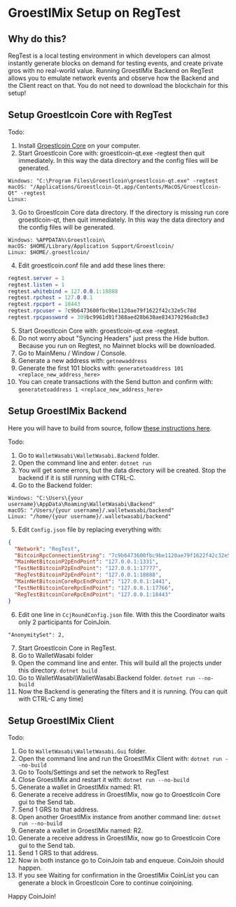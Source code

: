 # GroestlMix Setup on RegTest

## Why do this?

RegTest is a local testing environment in which developers can almost instantly generate blocks on demand for testing events, and create private gros with no real-world value. Running GroestlMix Backend on RegTest allows you to emulate network events and observe how the Backend and the Client react on that.
You do not need to download the blockchain for this setup!

## Setup Groestlcoin Core with RegTest

Todo:

1. Install [Groestlcoin Core](http://groestlcoin.org/) on your computer.
2. Start Groestlcoin Core with: groestlcoin-qt.exe -regtest then quit immediately. In this way the data directory and the config files will be generated.
```
Windows: "C:\Program Files\Groestlcoin\groestlcoin-qt.exe" -regtest
macOS: "/Applications/Groestlcoin-Qt.app/Contents/MacOS/Groestlcoin-Qt" -regtest
Linux:
```
3. Go to Groestlcoin Core data directory. If the directory is missing run core groestlcoin-qt, then quit immediately. In this way the data directory and the config files will be generated.
```
Windows: %APPDATA%\Groestlcoin\
macOS: $HOME/Library/Application Support/Groestlcoin/
Linux: $HOME/.groestlcoin/
```
4. Edit groestlcoin.conf file and add these lines there:
```C#
regtest.server = 1
regtest.listen = 1
regtest.whitebind = 127.0.0.1:18888
regtest.rpchost = 127.0.0.1
regtest.rpcport = 18443
regtest.rpcuser = 7c9b6473600fbc9be1120ae79f1622f42c32e5c78d
regtest.rpcpassword = 309bc9961d01f388aed28b630ae834379296a8c8e3
```
5. Start Groestlcoin Core with: groestlcoin-qt.exe -regtest.
6. Do not worry about "Syncing Headers" just press the Hide button. Because you run on Regtest, no Mainnet blocks will be downloaded.
7. Go to MainMenu / Window / Console.
8. Generate a new address with:
`getnewaddress`
9. Generate the first 101 blocks with:
`generatetoaddress 101 <replace_new_address_here>`
10. You can create transactions with the Send button and confirm with:
`generatetoaddress 1 <replace_new_address_here>`

## Setup GroestlMix Backend

Here you will have to build from source, follow [these instructions here](https://github.com/Groestlcoin/WalletWasabi#build-from-source-code).

Todo:
1. Go to `WalletWasabi\WalletWasabi.Backend` folder.
2. Open the command line and enter:
`dotnet run`
3. You will get some errors, but the data directory will be created. Stop the backend if it is still running with CTRL-C.
4. Go to the Backend folder:
```
Windows: "C:\Users\{your username}\AppData\Roaming\WalletWasabi\Backend"
macOS: "/Users/{your username}/.walletwasabi/backend"
Linux: "/home/{your username}/.walletwasabi/backend"
```
5. Edit `Config.json` file by replacing everything with:
```json
{
  "Network": "RegTest",
  "BitcoinRpcConnectionString": "7c9b6473600fbc9be1120ae79f1622f42c32e5c78d:309bc9961d01f388aed28b630ae834379296a8c8e3",
  "MainNetBitcoinP2pEndPoint": "127.0.0.1:1331",
  "TestNetBitcoinP2pEndPoint": "127.0.0.1:17777",
  "RegTestBitcoinP2pEndPoint": "127.0.0.1:18888",
  "MainNetBitcoinCoreRpcEndPoint": "127.0.0.1:1441",
  "TestNetBitcoinCoreRpcEndPoint": "127.0.0.1:17766",
  "RegTestBitcoinCoreRpcEndPoint": "127.0.0.1:18443"
}
```
6. Edit one line in `CcjRoundConfig.json` file. With this the Coordinator waits only 2 participants for CoinJoin.
```
"AnonymitySet": 2,
```
7. Start Groestlcoin Core in RegTest.
8. Go to WalletWasabi folder
9. Open the command line and enter. This will build all the projects under this directory.
`dotnet build`
10. Go to WalletWasabi\WalletWasabi.Backend folder.
`dotnet run --no-build`
11. Now the Backend is generating the filters and it is running. (You can quit with CTRL-C any time)

## Setup GroestlMix Client

Todo:

1. Go to `WalletWasabi\WalletWasabi.Gui` folder.
2. Open the command line and run the GroestlMix Client with:
`dotnet run --no-build`
3. Go to Tools/Settings and set the network to RegTest
4. Close GroestlMix and restart it with:
`dotnet run --no-build`
5. Generate a wallet in GroestlMix named: R1.
6. Generate a receive address in GroestlMix, now go to Groestlcoin Core gui to the Send tab.
7. Send 1 GRS to that address.
8. Open another GroestlMix instance from another command line:
`dotnet run --no-build`
9. Generate a wallet in GroestlMix named: R2.
10. Generate a receive address in GroestlMix, now go to Groestlcoin Core gui to the Send tab.
11. Send 1 GRS to that address.
12. Now in both instance go to CoinJoin tab and enqueue. CoinJoin should happen.
13. If you see Waiting for confirmation in the GroestlMix CoinList you can generate a block in Groestlcoin Core to continue coinjoining.

Happy CoinJoin!
